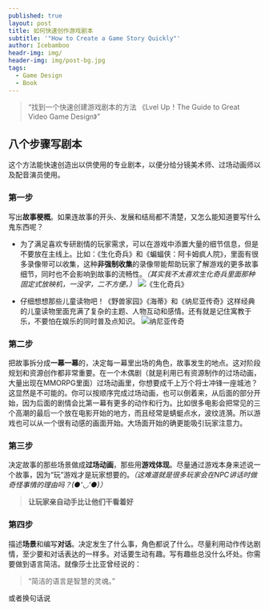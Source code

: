 ```yaml
---
published: true
layout: post
title: 如何快速创作游戏剧本
subtitle: '"How to Create a Game Story Quickly"'
author: Icebamboo
headr-img: img/
header-img: img/post-bg.jpg
tags:
  - Game Design
  - Book
---
```

> “找到一个快速创建游戏剧本的方法 《Lvel Up！The Guide to Great Video Game Design》”

## 八个步骤写剧本

这个方法能快速创造出以供使用的专业剧本，以便分给分镜美术师、过场动画师以及配音演员使用。

### 第一步

写出**故事梗概**。如果连故事的开头、发展和结局都不清楚，又怎么能知道要写什么鬼东西呢？

- 为了满足喜欢专研剧情的玩家需求，可以在游戏中添置大量的细节信息，但是不要放在主线上。比如：《生化奇兵》和《蝙蝠侠：阿卡姆疯人院》，里面有很多录像带可以收集，这种**非强制收集**的录像带能帮助玩家了解游戏的更多故事细节，同时也不会影响到故事的流畅性。*（其实我不太喜欢生化奇兵里面那种固定式放映机，一没字，二不方便。）*
![《生化奇兵》]({{site.baseurl}}/img/inpost/bioshock.jpg)

- 仔细想想那些儿童读物吧！《野兽家园》《海蒂》和《纳尼亚传奇》这样经典的儿童读物里面充满了复杂的主题、人物互动和感情。还有就是记住寓教于乐，不要怕在娱乐的同时普及点知识。
![纳尼亚传奇]({{site.baseurl}}/img/inpost/narnia.jpg)

### 第二步

把故事拆分成**一幕一幕**的，决定每一幕里出场的角色，故事发生的地点。这对阶段规划和资源创作都非常重要。在一个木偶剧（就是利用已有资源制作的过场动画，大量出现在MMORPG里面）过场动画里，你想要成千上万个将士冲锋一座城池？这显然是不可能的。你可以按顺序完成过场动画，也可以倒着来，从后面的部分开始，因为后面的剧情会比第一幕有更多的动作和行为。比如很多电影会把常见的三个高潮的最后一个放在电影开始的地方，而且经常是蜻蜓点水，波纹涟漪。所以游戏也可以从一个很有动感的画面开始。大场面开始的确更能吸引玩家注意力。

### 第三步

决定故事的那些场景做成**过场动画**，那些用**游戏体现**。尽量通过游戏本身来述说一个故事，因为“玩”游戏才是玩家想要的。*（这难道就是很多玩家会在NPC讲话时做奇怪事情的理由吗？(●'◡'●)）*
> **让玩家亲自动手比让他们干看着好**

### 第四步

描述**场景**和编写**对话**。决定发生了什么事，角色都说了什么。尽量利用动作传达剧情，至少要和对话表达的一样多。对话要生动有趣。写有趣些总没什么坏处。你需要做到语言简洁。就像莎士比亚曾经说的：
> “简洁的语言是智慧的灵魂。”

或者换句话说